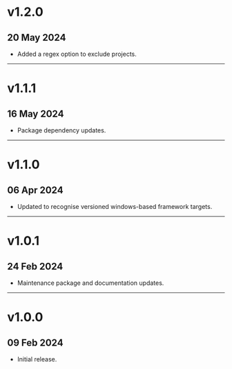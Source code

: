 # v1.2.0
## 20 May 2024

* Added a regex option to exclude projects.

---


# v1.1.1
## 16 May 2024

* Package dependency updates.

---


# v1.1.0
## 06 Apr 2024

* Updated to recognise versioned windows-based framework targets.

---


# v1.0.1
## 24 Feb 2024

* Maintenance package and documentation updates.

---


# v1.0.0
## 09 Feb 2024

* Initial release.